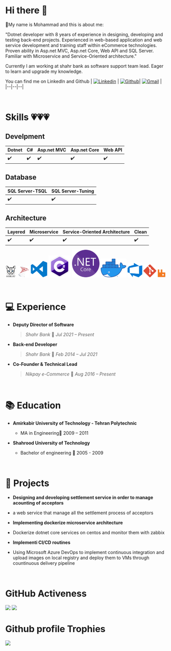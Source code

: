 
# Hi there 👋

🚀My name is Mohammad and this is about me:

"Dotnet developer with 8 years of experience in designing, developing and testing back-end projects. Experienced in web-based application and web service development and training staff within eCommerce technologies. Proven ability in Asp.net MVC, Asp.net Core, Web API and SQL Server. Familiar with Microservice and Service-Oriented architecture."

Currently I am working at shahr bank as software support team lead. Eager to learn and upgrade my knowledge.

You can find me on LinkedIn and Github
| <a  href="https://www.linkedin.com/in/mohammad-shoorabi/">![Linkedin](https://img.shields.io/badge/linkedin-0077b5?style=for-the-badge&logo=linkedin&logoColor=white)</a> | <a  href="https://github.com/mohashan">![Github](https://img.shields.io/badge/github-000000?style=for-the-badge&logo=github&logoColor=white)</a>| <a  href="mailto:m.shoorabi.86@gmail.com">![Gmail](https://img.shields.io/badge/gmail-D14836?style=for-the-badge&logo=gmail&logoColor=white)</a> |
|--|--|--|

<br> 

  # Skills 💗💗💗

## Develpment

| Dotnet | C# | Asp.net MVC | Asp.net Core | Web API |
|--|--|--|--|--|
| ✔️ | ✔️ | ✔️ | ✔️ | ✔️ |

  

## Database

| SQL Server-TSQL | SQL Server-Tuning |
|--|--|
| ✔️ | ✔️ |

## Architecture
| Layered | Microservice | Service-Oriented Architecture | Clean
|--|--|--|--|
| ✔️ | ✔️ | ✔️ | ✔️ |

 

<p  align="center" width="100%">
  <img  src="Images/OcelotLogo.png"  width="6%"  title="Docker">
  <img  src="Images/SQLServerLogo.png"  width="8%"  alt="CSharp">
  <img  src="Images/VSCodeLogo.png"  width="10%"  alt="VSCode">
  <img  src="Images/CSharpLogo.png"  width="14%"  alt="DotnetCore">
  <img  src="Images/DotnetCoreLogo.png"  width="17%"  alt="Ocelot">
  <img  src="Images/DockerLogo.png"  width="16%"  alt="Rabbitmq">
  <img  src="Images/AzureDevopsLogo.png"  width="9%"  alt="AzureDevOps">
  <img  src="Images/GitLogo.png"  width="8%"  alt="Git">
  <img  src="Images/RabbitMQLogo.png"  width="5%"  alt="SQLServer">
</p>

<br>

# 💻 Experience

*  **Deputy Director of Software** 

    > *Shahr Bank* 📆 *Jul 2021 – Present*

*  **Back-end Developer** 

    > *Shahr Bank* 📆 *Feb 2014 – Jul 2021*

*  **Co-Founder & Technical Lead** 

    > *Nikpay e-Commerce* 📆 *Aug 2016 – Present*

<br>

# 📚 Education

  -  **Amirkabir University of Technology - Tehran Polytechnic**

     + MA in Engineering📆 2009 – 2011

  
-  **Shahrood University of Technology**

    + Bachelor of engineering 📆 2005 - 2009

<br>

# 📝 Projects

-  **Designing and developing settlement service in order to manage acounting of acceptors**

+ a web service that manage all the settlement process of acceptors

-  **Implementing dockerize microservice architecture**

+ Dockerize dotnet core services on centos and monitor them with zabbix

-  **Implementi CI/CD routines**

+ Using Microsoft Azure DevOps to implement continuous integration and upload images on local registry and deploy them to VMs through countinuous delivery pipeline

<br>

# GitHub Activeness


<img src="https://github-readme-stats.vercel.app/api?username=mohashan&show_icons=true&theme=dracula" width="50%">
<img src="https://github-readme-stats.vercel.app/api/top-langs?username=mohashan&show_icons=true&theme=dracula" width="50%">

<br>

# Github profile Trophies
<img src="https://github-profile-trophy.vercel.app/?username=mohashan&theme=dracula">